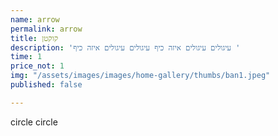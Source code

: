 ```yaml
---
name: arrow
permalink: arrow
title: קוקטן
description: 'עיגולים עיגולים איזה כיף עיגולים עיגולים איזה כיף '
time: 1
price_not: 1
img: "/assets/images/images/home-gallery/thumbs/ban1.jpeg"
published: false

---
```

circle circle
